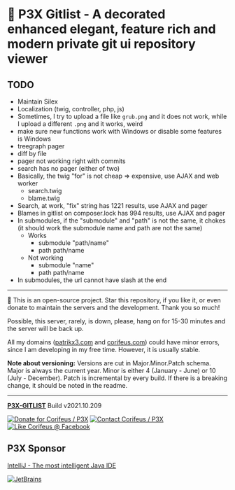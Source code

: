 [//]: #@corifeus-header

# 🤖 P3X Gitlist - A decorated enhanced elegant, feature rich and modern private git ui repository viewer

                        
[//]: #@corifeus-header:end
## TODO
* Maintain Silex
* Localization (twig, controller, php, js)
* Sometimes, I try to upload a file like `grub.png` and it does not work, while I upload a different `.png` and it works, weird
* make sure new functions work with Windows or disable some features is Windows
* treegraph pager
* diff by file
* pager not working right with commits
* search has no pager (either of two)
* Basically, the twig "for" is not cheap => expensive, use AJAX and web worker 
  * search.twig
  * blame.twig
* Search, at work, "fix" string has 1221 results, use AJAX and pager
* Blames in gitlist on composer.lock has 994 results, use AJAX and pager
* In submodules, if the "submodule" and "path" is not the same, it chokes (it should work the submodule name and path are not the same)
  * Works
    * submodule "path/name"
    * path path/name
  * Not working
    * submodule "name"
    * path path/name 
* In submodules, the url cannot have slash at the end


[//]: #@corifeus-footer

---

🙏 This is an open-source project. Star this repository, if you like it, or even donate to maintain the servers and the development. Thank you so much!

Possible, this server, rarely, is down, please, hang on for 15-30 minutes and the server will be back up.

All my domains ([patrikx3.com](https://patrikx3.com) and [corifeus.com](https://corifeus.com)) could have minor errors, since I am developing in my free time. However, it is usually stable.

**Note about versioning:** Versions are cut in Major.Minor.Patch schema. Major is always the current year. Minor is either 4 (January - June) or 10 (July - December). Patch is incremental by every build. If there is a breaking change, it should be noted in the readme.


---

[**P3X-GITLIST**](https://corifeus.com/gitlist) Build v2021.10.209

[![Donate for Corifeus / P3X](https://img.shields.io/badge/Donate-Corifeus-003087.svg)](https://www.paypal.com/cgi-bin/webscr?cmd=_s-xclick&hosted_button_id=QZVM4V6HVZJW6)  [![Contact Corifeus / P3X](https://img.shields.io/badge/Contact-P3X-ff9900.svg)](https://www.patrikx3.com/en/front/contact) [![Like Corifeus @ Facebook](https://img.shields.io/badge/LIKE-Corifeus-3b5998.svg)](https://www.facebook.com/corifeus.software)


## P3X Sponsor

[IntelliJ - The most intelligent Java IDE](https://www.jetbrains.com/?from=patrikx3)

[![JetBrains](https://cdn.corifeus.com/assets/svg/jetbrains-logo.svg)](https://www.jetbrains.com/?from=patrikx3)




[//]: #@corifeus-footer:end
